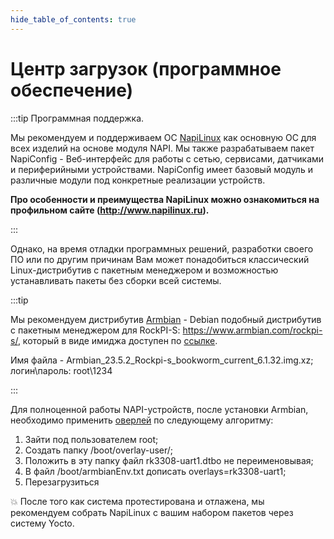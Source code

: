 ```yaml
---
hide_table_of_contents: true
---
```


# Центр загрузок (программное обеспечение)

:::tip Программная поддержка.

Мы рекомендуем и поддерживаем ОС [NapiLinux](http://www.napilinux.ru) как основную ОС для всех изделий на основе модуля NAPI. Мы также разрабатываем пакет NapiConfig - Веб-интерфейс для работы с сетью, сервисами, датчиками и периферийными устройствами. NapiConfig имеет базовый модуль и различные модули под конкретные реализации устройств.

**Про особенности и преимущества NapiLinux можно ознакомиться на профильном сайте (http://www.napilinux.ru).**

:::

Однако, на время отладки программных решений, разработки своего ПО или по другим причинам Вам может понадобиться классический Linux-дистрибутив с пакетным менеджером и возможностью устанавливать пакеты без сборки всей системы.

:::tip

Мы рекомендуем дистрибутив [Armbian](https://www.armbian.com/) - Debian подобный дистрибутив с пакетным менеджером для RockPI-S: https://www.armbian.com/rockpi-s/, который в виде имиджа доступен по [ссылке](https://redirect.armbian.com/rockpi-s/Bookworm_current). 

Имя файла - Armbian_23.5.2_Rockpi-s_bookworm_current_6.1.32.img.xz; логин\пароль:  root\1234

:::

Для полноценной работы NAPI-устройств, после установки Armbian, необходимо применить [оверлей](https://github.com/dmnovikov/napiguide/raw/main/patches/armbian-dtbo/rk3308-uart1.dtbo) по следующему алгоритму:

1. Зайти под пользователем root;
2. Создать папку /boot/overlay-user/;
3. Положить в эту папку файл rk3308-uart1.dtbo не переименовывая;
4. В файл /boot/armbianEnv.txt дописать overlays=rk3308-uart1;
5. Перезагрузиться

:boom: После того как система протестирована и отлажена, мы рекомендуем собрать NapiLinux с вашим набором пакетов через систему Yocto.


